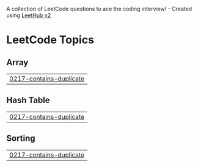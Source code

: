 A collection of LeetCode questions to ace the coding interview! - Created using [LeetHub v2](https://github.com/arunbhardwaj/LeetHub-2.0)
<!---LeetCode Topics Start-->
# LeetCode Topics
## Array
|  |
| ------- |
| [0217-contains-duplicate](https://github.com/balakumar4/leetcode-solutions/tree/master/0217-contains-duplicate) |
## Hash Table
|  |
| ------- |
| [0217-contains-duplicate](https://github.com/balakumar4/leetcode-solutions/tree/master/0217-contains-duplicate) |
## Sorting
|  |
| ------- |
| [0217-contains-duplicate](https://github.com/balakumar4/leetcode-solutions/tree/master/0217-contains-duplicate) |
<!---LeetCode Topics End-->